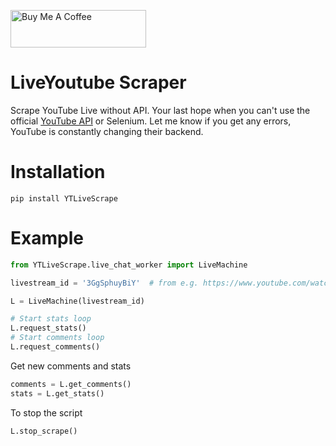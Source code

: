 <a href="https://www.buymeacoffee.com/BambooFlower" target="_blank"><img src="https://cdn.buymeacoffee.com/buttons/v2/default-yellow.png" alt="Buy Me A Coffee" style="height: 60px !important;width: 217px !important;" ></a>

# LiveYoutube Scraper
Scrape YouTube Live without API. Your last hope when you can't use the official [YouTube API](https://developers.google.com/youtube)
or Selenium. Let me know if you get any errors, YouTube is constantly changing their backend.

# Installation
`pip install YTLiveScrape`

# Example

```python
from YTLiveScrape.live_chat_worker import LiveMachine

livestream_id = '3GgSphuyBiY'  # from e.g. https://www.youtube.com/watch?v=3GgSphuyBiY

L = LiveMachine(livestream_id)

# Start stats loop
L.request_stats()
# Start comments loop
L.request_comments()
```

Get new comments and stats

```python
comments = L.get_comments()
stats = L.get_stats()
```

To stop the script
```python
L.stop_scrape()
```
